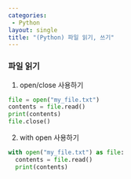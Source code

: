 ```yaml
---
categories: 
 - Python
layout: single
title: "(Python) 파일 읽기, 쓰기"
---
```


### 파일 읽기

1. open/close 사용하기 
```python
file = open("my_file.txt")
contents = file.read()
print(contents)
file.close()
```
2. with open 사용하기
```python
with open("my_file.txt") as file:
  contents = file.read()
  print(contents)
```